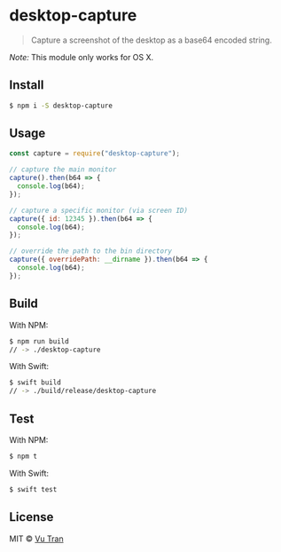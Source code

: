 # desktop-capture

> Capture a screenshot of the desktop as a base64 encoded string.

_Note:_ This module only works for OS X.

## Install

```bash
$ npm i -S desktop-capture
```

## Usage

```js
const capture = require("desktop-capture");

// capture the main monitor
capture().then(b64 => {
  console.log(b64);
});

// capture a specific monitor (via screen ID)
capture({ id: 12345 }).then(b64 => {
  console.log(b64);
});

// override the path to the bin directory
capture({ overridePath: __dirname }).then(b64 => {
  console.log(b64);
});
```

## Build

With NPM:

```bash
$ npm run build
// -> ./desktop-capture
```

With Swift:

```bash
$ swift build
// -> ./build/release/desktop-capture
```

## Test

With NPM:

```bash
$ npm t
```

With Swift:

```bash
$ swift test
```

## License

MIT © [Vu Tran](https://github.com/vutran)
